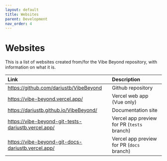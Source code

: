 ```yaml
---
layout: default
title: Websites
parent: Development
nav_order: 4
---
```


# Websites

This is a list of websites created from/for the Vibe Beyond repository, with information on what it is.

| Link        | Description       |
|:-------------|:------------------|
| https://github.com/dariustb/VibeBeyond | Github repository     |
| https://vibe-beyond.vercel.app/ | Vercel web app (Vue only) |
| https://dariustb.github.io/VibeBeyond/ | Documentation site   |
| https://vibe-beyond-git-tests-dariustb.vercel.app/ | Vercel app preview for PR (`tests` branch)  |
| https://vibe-beyond-git-docs-dariustb.vercel.app/ | Vercel app preview for PR (`docs` branch)  |
